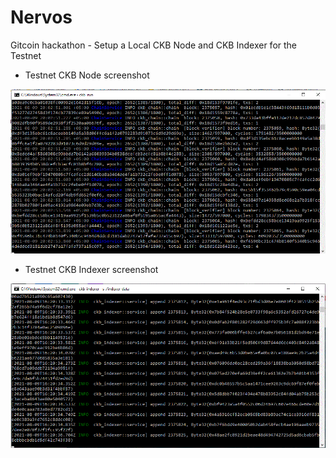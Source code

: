 # Nervos
Gitcoin hackathon -  Setup a Local CKB Node and CKB Indexer for the Testnet

* Testnet CKB Node screenshot

![ckb_node](./Local_Testnet_CKB_Node.GIF)

* Testnet CKB Indexer screenshot

![ckb_indexer](./Local_CKB_Indexer.GIF)